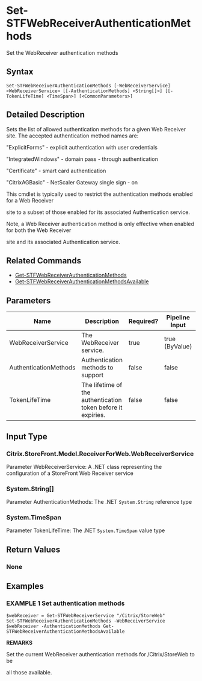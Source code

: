 ﻿# Set-STFWebReceiverAuthenticationMethods

Set the WebReceiver authentication methods

## Syntax

```
Set-STFWebReceiverAuthenticationMethods [-WebReceiverService] <WebReceiverService> [[-AuthenticationMethods] <String[]>] [[-TokenLifeTime] <TimeSpan>] [<CommonParameters>]
```

## Detailed Description

Sets the list of allowed authentication methods for a given Web Receiver site. The accepted authentication method names are:


"ExplicitForms" - explicit authentication with user credentials


"IntegratedWindows" - domain pass - through authentication


"Certificate" - smart card authentication


"CitrixAGBasic" - NetScaler Gateway single sign - on




This cmdlet is typically used to restrict the authentication methods enabled for a Web Receiver


site to a subset of those enabled for its associated Authentication service.




Note, a Web Receiver authentication method is only effective when enabled for both the Web Receiver


site and its associated Authentication service.

## Related Commands

* [Get-STFWebReceiverAuthenticationMethods](Get-STFWebReceiverAuthenticationMethods.md)
* [Get-STFWebReceiverAuthenticationMethodsAvailable](Get-STFWebReceiverAuthenticationMethodsAvailable.md)

## Parameters

| Name   | Description | Required? | Pipeline Input | Default Value |
| --- | --- | --- | --- | --- |
|WebReceiverService|The WebReceiver service.|true|true (ByValue)| |
|AuthenticationMethods|Authentication methods to support|false|false| |
|TokenLifeTime|The lifetime of the authentication token before it expiries.|false|false| |

## Input Type

### Citrix.StoreFront.Model.ReceiverForWeb.WebReceiverService

Parameter WebReceiverService: A .NET class representing the configuration of a StoreFront Web Receiver service

### System.String[]

Parameter AuthenticationMethods: The .NET `System.String` reference type

### System.TimeSpan

Parameter TokenLifeTime: The .NET `System.TimeSpan` value type

## Return Values

### None

## Examples

### EXAMPLE 1 Set authentication methods

```
$webReceiver = Get-STFWebReceiverService "/Citrix/StoreWeb"
Set-STFWebReceiverAuthenticationMethods -WebReceiverService $webReceiver -AuthenticationMethods Get-STFWebReceiverAuthenticationMethodsAvailable
```

**REMARKS**

Set the current WebReceiver authentication methods for /Citrix/StoreWeb to be 

all those available.

